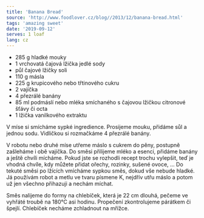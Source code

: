 ```yaml
---
title: 'Banana Bread'
source: 'http://www.foodlover.cz/blog//2013/12/banana-bread.html'
tags: 'amazing sweet'
date: '2019-09-12'
serves: 1 loaf
lang: cz
---
```


- 285 g hladké mouky
- 1 vrchovatá čajová lžička jedlé sody
- půl čajové lžičky soli
- 110 g másla
- 225 g krupicového nebo třtinového cukru
- 2 vajíčka
- 4 přezrálé banány
- 85 ml podmáslí nebo mléka smíchaného s čajovou lžičkou citronové šťávy či octa
- 1 lžička vanilkového extraktu

V míse si smícháme sypké ingredience. Prosijeme mouku, přidáme sůl a jednou sodu. Vidličkou si rozmačkáme 4 přezrálé banány.

V robotu nebo druhé míse utřeme máslo s cukrem do pěny, postupně zašleháme i obě vajíčka. Do směsi přilijeme mléko a esenci, přidáme banány a ještě chvíli mícháme. Pokud jste se rozhodli recept trochu vylepšit, teď je vhodná chvíle, kdy můžete přidat ořechy, rozinky, sušené ovoce, ... Do tekuté směsi po lžících vmícháme sypkou směs, dokud vše nebude hladké. Já používám robot a metlu ve tvaru písmene K, nejdřív utřu máslo a potom už jen všechno přihazuji a nechám míchat.

Směs nalijeme do formy na chlebíček, která je 22 cm dlouhá, pečeme ve vyhřáté troubě na 180°C asi hodinu. Propečení zkontrolujeme párátkem či špejlí. Chlebíček necháme zchladnout na mřížce.
